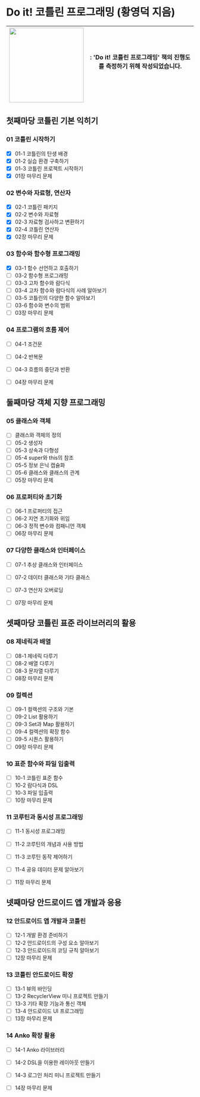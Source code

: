 # Do it! 코틀린 프로그래밍 (황영덕 지음)
|<img src="http://image.yes24.com/goods/74035266/800x0" width="200">| : **'Do it! 코틀린 프로그래밍'** 책의 진행도를 측정하기 위해 작성되었습니다. <br/><br/>|
|------|---|


## 첫째마당 코틀린 기본 익히기
### 01 코틀린 시작하기 
- [x] 01-1 코틀린의 탄생 배경 
- [x] 01-2 실습 환경 구축하기 
- [x] 01-3 코틀린 프로젝트 시작하기 
- [x] 01장 마무리 문제 

### 02 변수와 자료형, 연산자
- [x] 02-1 코틀린 패키지 
- [x] 02-2 변수와 자료형 
- [x] 02-3 자료형 검사하고 변환하기 
- [x] 02-4 코틀린 연산자 
- [x] 02장 마무리 문제 

### 03 함수와 함수형 프로그래밍 
- [x] 03-1 함수 선언하고 호출하기 
- [ ] 03-2 함수형 프로그래밍 
- [ ] 03-3 고차 함수와 람다식 
- [ ] 03-4 고차 함수와 람다식의 사례 알아보기 
- [ ] 03-5 코틀린의 다양한 함수 알아보기 
- [ ] 03-6 함수와 변수의 범위 
- [ ] 03장 마무리 문제 

### 04 프로그램의 흐름 제어 
- [ ] 04-1 조건문 
- [ ] 04-2 반복문 
- [ ] 04-3 흐름의 중단과 반환 
- [ ] 04장 마무리 문제 


## 둘째마당 객체 지향 프로그래밍
### 05 클래스와 객체 
- [ ] 클래스와 객체의 정의 
- [ ] 05-2 생성자 
- [ ] 05-3 상속과 다형성 
- [ ] 05-4 super와 this의 참조 
- [ ] 05-5 정보 은닉 캡슐화 
- [ ] 05-6 클래스와 클래스의 관계 
- [ ] 05장 마무리 문제 

### 06 프로퍼티와 초기화 
- [ ] 06-1 프로퍼티의 접근 
- [ ] 06-2 지연 초기화와 위임 
- [ ] 06-3 정적 변수와 컴패니언 객체 
- [ ] 06장 마무리 문제 

### 07 다양한 클래스와 인터페이스 
- [ ] 07-1 추상 클래스와 인터페이스 
- [ ] 07-2 데이터 클래스와 기타 클래스 
- [ ] 07-3 연산자 오버로딩 
- [ ] 07장 마무리 문제 


## 셋째마당 코틀린 표준 라이브러리의 활용
### 08 제네릭과 배열 
- [ ] 08-1 제네릭 다루기 
- [ ] 08-2 배열 다루기 
- [ ] 08-3 문자열 다루기 
- [ ] 08장 마무리 문제 

### 09 컬렉션 
- [ ] 09-1 컬렉션의 구조와 기본 
- [ ] 09-2 List 활용하기 
- [ ] 09-3 Set과 Map 활용하기 
- [ ] 09-4 컬렉션의 확장 함수 
- [ ] 09-5 시퀀스 활용하기 
- [ ] 09장 마무리 문제 

### 10 표준 함수와 파일 입출력 
- [ ] 10-1 코틀린 표준 함수 
- [ ] 10-2 람다식과 DSL 
- [ ] 10-3 파일 입출력 
- [ ] 10장 마무리 문제 

### 11 코루틴과 동시성 프로그래밍 
- [ ] 11-1 동시성 프로그래밍 
- [ ] 11-2 코루틴의 개념과 사용 방법 
- [ ] 11-3 코루틴 동작 제어하기 
- [ ] 11-4 공유 데이터 문제 알아보기 
- [ ] 11장 마무리 문제 


## 넷째마당 안드로이드 앱 개발과 응용
### 12 안드로이드 앱 개발과 코틀린 
- [ ] 12-1 개발 환경 준비하기 
- [ ] 12-2 안드로이드의 구성 요소 알아보기 
- [ ] 12-3 안드로이드의 코딩 규칙 알아보기 
- [ ] 12장 마무리 문제 

### 13 코틀린 안드로이드 확장 
- [ ] 13-1 뷰의 바인딩
- [ ] 13-2 RecyclerView 미니 프로젝트 만들기
- [ ] 13-3 기타 확장 기능과 통신 객체
- [ ] 13-4 안드로이드 UI 프로그래밍
- [ ] 13장 마무리 문제

### 14 Anko 확장 활용
- [ ] 14-1 Anko 라이브러리
- [ ] 14-2 DSL을 이용한 레이아웃 만들기
- [ ] 14-3 로그인 처리 미니 프로젝트 만들기
- [ ] 14장 마무리 문제

